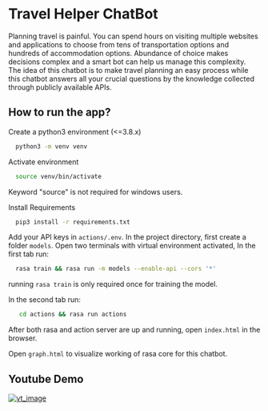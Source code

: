 
# Travel Helper ChatBot

Planning travel is painful. You can spend hours on visiting multiple websites and applications to choose from tens of transportation options and hundreds of accommodation options. Abundance of choice makes decisions complex and a smart bot can help us manage this complexity. The idea of this chatbot is to make travel planning an easy process while this chatbot answers all your crucial questions by the knowledge collected through publicly available APIs.


## How to run the app?

Create a python3 environment (<=3.8.x)

```bash
  python3 -m venv venv
```

Activate environment

```bash
  source venv/bin/activate
```
Keyword "source" is not required for windows users.

Install Requirements

```bash
  pip3 install -r requirements.txt
```
Add your API keys in `actions/.env`.
In the project directory, first create a folder `models`. Open two terminals with virtual environment activated, In the first tab run:

```bash
  rasa train && rasa run -m models --enable-api --cors '*'
```
running `rasa train` is only required once for training the model.

In the second tab run:

```bash
   cd actions && rasa run actions
```
After both rasa and action server are up and running, open `index.html` in the browser.

Open `graph.html` to visualize working of rasa core for this chatbot.
## Youtube Demo

[![yt_image](https://imgur.com/kBSe4Lq.png)](https://youtu.be/iG_Khr1dTc8)

